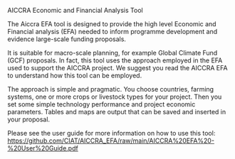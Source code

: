 AICCRA Economic and Financial Analysis Tool

The Aiccra EFA tool is designed to provide the high level Economic and Financial analysis (EFA) needed to inform programme development and evidence large-scale funding proposals. 

It is suitable for macro-scale planning, for example Global Climate Fund (GCF) proposals. In fact, this tool uses the approach employed in the EFA used to support the AICCRA project. We suggest you read the AICCRA EFA to understand how this tool can be employed.

The approach is simple and pragmatic. You choose countries, farming systems, one or more crops or livestock types for your project. Then you set some simple technology performance and project economic parameters. Tables and maps are output that can be saved and inserted in your proposal.

Please see the user guide for more information on how to use this tool: https://github.com/CIAT/AICCRA_EFA/raw/main/AICCRA%20EFA%20-%20User%20Guide.pdf
